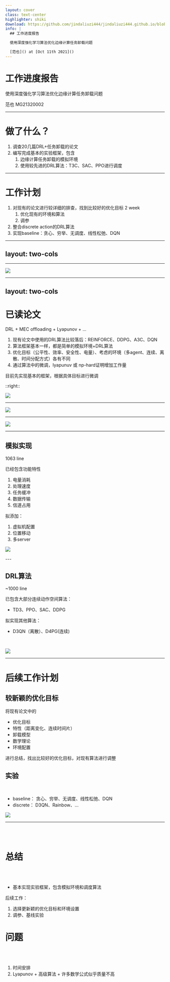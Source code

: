 ```yaml
---
layout: cover
class: text-center
highlighter: shiki
download: https://github.com/jindaliuzi444/jindaliuzi444.github.io/blob/master/slides-export.pdf
info: |
  ## 工作进度报告

  使用深度强化学习算法优化边缘计算任务卸载问题

  [范也]() at [Oct 11th 2021]()
---
```


# 工作进度报告

使用深度强化学习算法优化边缘计算任务卸载问题

<div class="uppercase text-sm tracking-widest">
范也 MG21320002
</div>

---

# 做了什么？
1. 调查20几篇DRL+任务卸载的论文
2. 编写完成基本的实验框架，包含
	1. 边缘计算任务卸载的模拟环境
	2. 使用较先进的DRL算法：T3C、SAC、PPO进行调度

---

# 工作计划
1. 对现有的论文进行较详细的排查，找到比较好的优化目标 2 week
	1. 优化现有的环境和算法
	2. 调参
2. 整合discrete action的DRL算法 
3. 实现baseline：贪心、穷举、无调度、线性松弛、DQN

---
layout: two-cols
---
<template v-slot:default>

## MEC offloading 简介
1. 云计算的不足
2. 工厂、AR游戏...
3. 任务调度：最优化问题
	1. 传统方式（凸优化、非凸优化）、遗传算法
  2. game theory
	3. 深度强化学习算法：速度快、泛化性强
4. $$
   \begin{array}{ll}
   \min _{(\mathbf{a})} & Time + Battery, \\
   \text { s.t. } & a_{i} \in\{0,1\}, \forall i \in \mathcal{M},
   \end{array}
   $$
</template>

<template v-slot:right>

![](/img/mec.png)

</template>

---

![](/img/frame.png)

---
layout: two-cols
---

# 已读论文
DRL + MEC offloading + Lyapunov + ...
1. 现有论文中使用的DRL算法比较落后：REINFORCE、DDPG、A3C、DQN
2. 算法框架基本一样，都是简单的模拟环境+DRL算法
3. 优化目标（公平性、效率、安全性、电量）、考虑的环境（多agent、连续、离散、时间分配方式）各有不同
4. 通过算法中的微调，lyapunuv 或 np-hard证明增加工作量

目前先实现基本的框架，根据具体目标进行微调

::right::

![](/img/ddpg.png)

---

![](/img/methods.png)

---

![](/img/net.png)

---

## 模拟实现

<div class="grid grid-cols-[180px,180px,500px] gap-x-4">

<div>

1063 line

已经包含功能特性

1. 电量消耗
2. 处理速度
3. 任务缓冲
4. 数据传输
5. 信道占用

</div>

<div>

拟添加：

1. 虚拟机配置
2. 位置移动
3. 多server

</div>

<div>

![](/img/battery.png)

</div>

</div>
---

<div class="grid grid-cols-[250px,5px,600px] gap-x-4">

<div>

## DRL算法

~1000 line

已包含大部分连续动作空间算法：
- TD3、PPO、SAC、DDPG

拟实现其他算法：
- D3QN（离散）、D4PG(连续)

</div>

<div> </div>

<div>

<br/>


![](/img/survey.png)

</div>

</div>

---

# 后续工作计划

<div class="grid grid-cols-[400px,440px] gap-x-6">

<div>

## 较新颖的优化目标

将现有论文中的
- 优化目标
- 特性（距离变化、连续时间片）
- 卸载模型
- 数学理论
- 环境配置

进行总结，找出比较好的优化目标，对现有算法进行调整

</div>

<div>

## 实验

<br/>

- baseline：
  贪心、穷举、无调度、线性松弛、DQN
- discrete：
  D3QN、Rainbow、... 

![](/img/tech.png)

</div>

</div>

---


<br/>
<br/>

<div class="grid grid-cols-[450px,450px] gap-x-4"> 

<div>

# 总结

<br/>
<br/>

- 基本实现实验框架，包含模拟环境和调度算法

后续工作：
1. 选择更新颖的优化目标和环境设置
2. 调参、基线实验

</div>

<div>

# 问题

<br/>
<br/>

1. 时间安排
2. Lyapunov + 高级算法 + 许多数学公式似乎质量不高

</div>

</div>